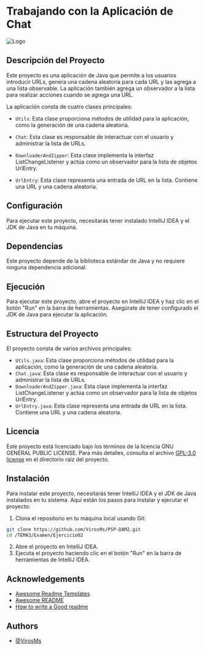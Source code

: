 # Trabajando con la Aplicación de Chat

![Logo](https://github.com/VirosMs/PSP-DAM2/assets/94723454/2a91d2f8-bc3b-47f3-99ca-c0c93a6b6495)

## Descripción del Proyecto

Este proyecto es una aplicación de Java que permite a los usuarios introducir URLs, genera una cadena aleatoria para cada URL y las agrega a una lista observable. La aplicación también agrega un observador a la lista para realizar acciones cuando se agrega una URL.

La aplicación consta de cuatro clases principales:

- `Utils`: Esta clase proporciona métodos de utilidad para la aplicación, como la generación de una cadena aleatoria.

- `Chat`: Esta clase es responsable de interactuar con el usuario y administrar la lista de URLs.

- `DownloaderAndZipper`: Esta clase implementa la interfaz ListChangeListener y actúa como un observador para la lista de objetos UrlEntry.

- `UrlEntry`: Esta clase representa una entrada de URL en la lista. Contiene una URL y una cadena aleatoria.

## Configuración

Para ejecutar este proyecto, necesitarás tener instalado IntelliJ IDEA y el JDK de Java en tu máquina.

## Dependencias

Este proyecto depende de la biblioteca estándar de Java y no requiere ninguna dependencia adicional.

## Ejecución

Para ejecutar este proyecto, abre el proyecto en IntelliJ IDEA y haz clic en el botón "Run" en la barra de herramientas. Asegúrate de tener configurado el JDK de Java para ejecutar la aplicación.

## Estructura del Proyecto

El proyecto consta de varios archivos principales:

- `Utils.java`: Esta clase proporciona métodos de utilidad para la aplicación, como la generación de una cadena aleatoria.
- `Chat.java`: Esta clase es responsable de interactuar con el usuario y administrar la lista de URLs.
- `DownloaderAndZipper.java`: Esta clase implementa la interfaz ListChangeListener y actúa como un observador para la lista de objetos UrlEntry.
- `UrlEntry.java`: Esta clase representa una entrada de URL en la lista. Contiene una URL y una cadena aleatoria.


## Licencia

Este proyecto está licenciado bajo los términos de la licencia GNU GENERAL PUBLIC LICENSE. Para más detalles, consulta el archivo [GPL-3.0 license](https://github.com/VirosMortais/PersecucionVirosMs?tab=GPL-3.0-1-ov-file) en el directorio raíz del proyecto.

## Instalación

Para instalar este proyecto, necesitarás tener IntelliJ IDEA y el JDK de Java instalados en tu sistema. Aquí están los pasos para instalar y ejecutar el proyecto:

1. Clona el repositorio en tu máquina local usando Git:

```bash
git clone https://github.com/VirosMs/PSP-DAM2.git
cd /TEMA3/Examen/Ejercicio02
```

2. Abre el proyecto en IntelliJ IDEA.
3. Ejecuta el proyecto haciendo clic en el botón "Run" en la barra de herramientas de IntelliJ IDEA.

## Acknowledgements

- [Awesome Readme Templates](https://awesomeopensource.com/project/elangosundar/awesome-README-templates)
- [Awesome README](https://github.com/matiassingers/awesome-readme)
- [How to write a Good readme](https://bulldogjob.com/news/449-how-to-write-a-good-readme-for-your-github-project)

## Authors

- [@VirosMs](https://github.com/VirosMs)